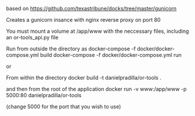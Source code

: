 based on https://github.com/texastribune/docks/tree/master/gunicorn

Creates a gunicorn insance with nginx reverse proxy on port 80

You must mount a volume at /app/www with the neccessary files, including an or-tools_api.py file


Run from outside the directory as
docker-compose -f docker/docker-compose.yml build
docker-compose -f docker/docker-compose.yml run


or 

From within the directory
docker build -t danielpradilla/or-tools .

and then from the root of the application
docker run -v www:/app/www -p 5000:80 danielpradilla/or-tools 

(change 5000 for the port that you wish to use)
